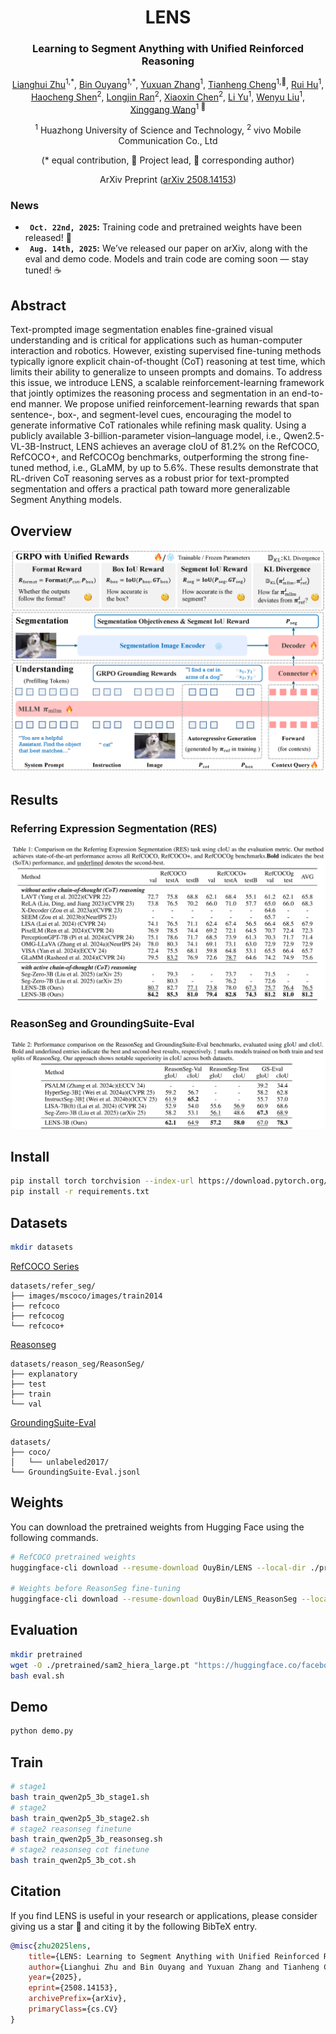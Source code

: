 <div align ="center">
<h1> LENS </h1>
<h3> Learning to Segment Anything with Unified Reinforced Reasoning </h3>

[Lianghui Zhu](https://github.com/Unrealluver)<sup>1,\*</sup>, [Bin Ouyang](https://github.com/catchcodes)<sup>1,\*</sup>, [Yuxuan Zhang](https://github.com/CoderZhangYx)<sup>1</sup>, [Tianheng Cheng](https://scholar.google.com/citations?user=PH8rJHYAAAAJ&hl=zh-CN)<sup>1,🌟</sup>, [Rui Hu](https://github.com/isfinne)<sup>1</sup>, [Haocheng Shen](https://scholar.google.com/citations?user=AfC_R58AAAAJ&hl=en)<sup>2</sup>, [Longjin Ran](https://github.com/shanren7)<sup>2</sup>, [Xiaoxin Chen](https://scholar.google.com/citations?hl=zh-CN&user=SI_oBwsAAAAJ)<sup>2</sup>, [Li Yu](https://hustdmin.github.io/)<sup>1</sup>, [Wenyu Liu](http://eic.hust.edu.cn/professor/liuwenyu/)<sup>1</sup>, [Xinggang Wang](https://xwcv.github.io/)<sup>1 📧</sup>

<sup>1</sup> Huazhong University of Science and Technology, <sup>2</sup> vivo Mobile Communication Co., Ltd

(\* equal contribution, 🌟 Project lead, 📧 corresponding author)

ArXiv Preprint ([arXiv 2508.14153](https://arxiv.org/pdf/2508.14153))

</div>

### News
* **` Oct. 22nd, 2025`:** Training code and pretrained weights have been released! 🚀 
* **` Aug. 14th, 2025`:** We’ve released our paper on arXiv, along with the eval and demo code. Models and train code are coming soon — stay tuned! ☕️

## Abstract
Text-prompted image segmentation enables fine-grained visual understanding and is critical for applications such as human-computer interaction and robotics. However, existing supervised fine-tuning methods typically ignore explicit chain-of-thought (CoT) reasoning at test time, which limits their ability to generalize to unseen prompts and domains. To  address this issue, we introduce LENS, a scalable reinforcement-learning framework that jointly optimizes the reasoning process and segmentation in an end-to-end manner. We propose unified reinforcement-learning rewards that span sentence-, box-, and segment-level cues, encouraging the model to generate informative CoT rationales while refining mask quality. Using a publicly available 3-billion-parameter vision–language model, i.e., Qwen2.5-VL-3B-Instruct, LENS achieves an average cIoU of 81.2% on the RefCOCO, RefCOCO+, and RefCOCOg benchmarks, outperforming the strong fine-tuned method, i.e., GLaMM, by up to 5.6%. These results demonstrate that RL-driven CoT reasoning serves as a robust prior for text-prompted segmentation and offers a practical path toward more generalizable Segment Anything models.

## Overview
<div align="center">
<img src="./asserts/LENS.png" alt="LENS Framework">
</div>

## Results
### Referring Expression Segmentation (RES)
<p align="center">
  <img src="./asserts/res1.png" alt="RefCOCO Series Results">
</p>

### ReasonSeg and GroundingSuite-Eval
<p align="center">
  <img src="./asserts/res2.png" alt="ReasonSeg and GroundingSuite-Eval Results">
</p>

## Install
```bash
pip install torch torchvision --index-url https://download.pytorch.org/whl/cu126
pip install -r requirements.txt
```

## Datasets
```bash
mkdir datasets
```

[RefCOCO Series](https://github.com/dvlab-research/LISA?tab=readme-ov-file#training-data-preparation:~:text=Referring%20segmentation%20datasets%3A%20refCOCO%2C%20refCOCO%2B%2C%20refCOCOg)
```
datasets/refer_seg/
├── images/mscoco/images/train2014
├── refcoco
├── refcocog
└── refcoco+
```

[Reasonseg](https://github.com/dvlab-research/LISA?tab=readme-ov-file#training-data-preparation:~:text=Reasoning%20segmentation%20dataset%3A%20ReasonSeg)
```
datasets/reason_seg/ReasonSeg/
├── explanatory
├── test
├── train
└── val
```

[GroundingSuite-Eval](https://github.com/hustvl/GroundingSuite)
```
datasets/
├── coco/
│   └── unlabeled2017/
└── GroundingSuite-Eval.jsonl 
```

## Weights
You can download the pretrained weights from Hugging Face using the following commands. 
```bash
# RefCOCO pretrained weights
huggingface-cli download --resume-download OuyBin/LENS --local-dir ./pretrained

# Weights before ReasonSeg fine-tuning
huggingface-cli download --resume-download OuyBin/LENS_ReasonSeg --local-dir ./pretrained

```

## Evaluation
```bash
mkdir pretrained
wget -O ./pretrained/sam2_hiera_large.pt "https://huggingface.co/facebook/sam2-hiera-large/resolve/main/sam2_hiera_large.pt"
bash eval.sh
```

## Demo
```python
python demo.py
```

## Train
```bash
# stage1
bash train_qwen2p5_3b_stage1.sh
# stage2
bash train_qwen2p5_3b_stage2.sh
# stage2 reasonseg finetune
bash train_qwen2p5_3b_reasonseg.sh
# stage2 reasonseg cot finetune
bash train_qwen2p5_3b_cot.sh
```

## Citation
If you find LENS is useful in your research or applications, please consider giving us a star 🌟 and citing it by the following BibTeX entry.

```bibtex
@misc{zhu2025lens,
    title={LENS: Learning to Segment Anything with Unified Reinforced Reasoning},
    author={Lianghui Zhu and Bin Ouyang and Yuxuan Zhang and Tianheng Cheng and Rui Hu and Haocheng Shen and Longjin Ran and Xiaoxin Chen and Li Yu and Wenyu Liu and Xinggang Wang},
    year={2025},
    eprint={2508.14153},
    archivePrefix={arXiv},
    primaryClass={cs.CV}
}
```
